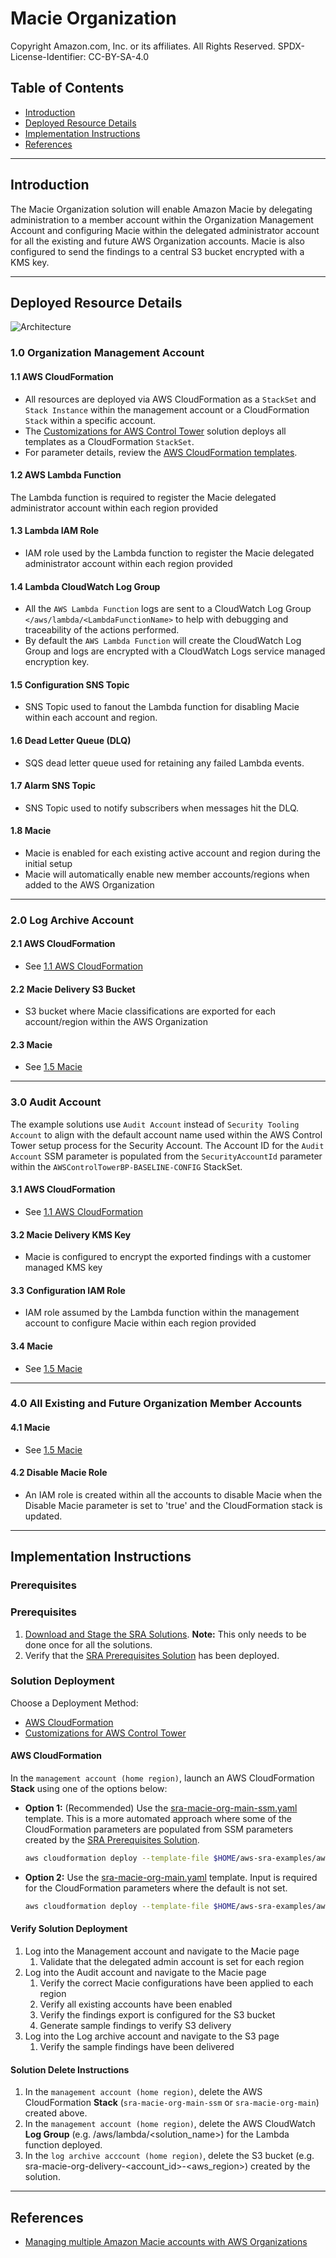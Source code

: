# Macie Organization<!-- omit in toc -->

Copyright Amazon.com, Inc. or its affiliates. All Rights Reserved. SPDX-License-Identifier: CC-BY-SA-4.0

## Table of Contents<!-- omit in toc -->

- [Introduction](#introduction)
- [Deployed Resource Details](#deployed-resource-details)
- [Implementation Instructions](#implementation-instructions)
- [References](#references)

---

## Introduction

The Macie Organization solution will enable Amazon Macie by delegating administration to a member account within the Organization Management Account and configuring Macie within the delegated administrator account for all the existing and future AWS
Organization accounts. Macie is also configured to send the findings to a central S3 bucket encrypted with a KMS key.

---

## Deployed Resource Details

![Architecture](./documentation/macie-org.png)

### 1.0 Organization Management Account<!-- omit in toc -->

#### 1.1 AWS CloudFormation<!-- omit in toc -->

- All resources are deployed via AWS CloudFormation as a `StackSet` and `Stack Instance` within the management account or a CloudFormation `Stack` within a specific account.
- The [Customizations for AWS Control Tower](https://aws.amazon.com/solutions/implementations/customizations-for-aws-control-tower/) solution deploys all templates as a CloudFormation `StackSet`.
- For parameter details, review the [AWS CloudFormation templates](templates/).

#### 1.2 AWS Lambda Function<!-- omit in toc -->

The Lambda function is required to register the Macie delegated administrator account within each region provided

#### 1.3 Lambda IAM Role<!-- omit in toc -->

- IAM role used by the Lambda function to register the Macie delegated administrator account within each region provided

#### 1.4 Lambda CloudWatch Log Group<!-- omit in toc -->

- All the `AWS Lambda Function` logs are sent to a CloudWatch Log Group `</aws/lambda/<LambdaFunctionName>` to help with debugging and traceability of the actions performed.
- By default the `AWS Lambda Function` will create the CloudWatch Log Group and logs are encrypted with a CloudWatch Logs service managed encryption key.

#### 1.5 Configuration SNS Topic<!-- omit in toc -->

- SNS Topic used to fanout the Lambda function for disabling Macie within each account and region.

#### 1.6 Dead Letter Queue (DLQ)<!-- omit in toc -->

- SQS dead letter queue used for retaining any failed Lambda events.

#### 1.7 Alarm SNS Topic<!-- omit in toc -->

- SNS Topic used to notify subscribers when messages hit the DLQ.

#### 1.8 Macie<!-- omit in toc -->

- Macie is enabled for each existing active account and region during the initial setup
- Macie will automatically enable new member accounts/regions when added to the AWS Organization

---

### 2.0 Log Archive Account<!-- omit in toc -->

#### 2.1 AWS CloudFormation<!-- omit in toc -->

- See [1.1 AWS CloudFormation](#11-aws-cloudformation)

#### 2.2 Macie Delivery S3 Bucket<!-- omit in toc -->

- S3 bucket where Macie classifications are exported for each account/region within the AWS Organization

#### 2.3 Macie<!-- omit in toc -->

- See [1.5 Macie](#15-macie)

---

### 3.0 Audit Account<!-- omit in toc -->

The example solutions use `Audit Account` instead of `Security Tooling Account` to align with the default account name used within the AWS Control Tower setup process for the Security Account. The Account ID for the `Audit Account` SSM parameter is
populated from the `SecurityAccountId` parameter within the `AWSControlTowerBP-BASELINE-CONFIG` StackSet.

#### 3.1 AWS CloudFormation<!-- omit in toc -->

- See [1.1 AWS CloudFormation](#11-aws-cloudformation)

#### 3.2 Macie Delivery KMS Key<!-- omit in toc -->

- Macie is configured to encrypt the exported findings with a customer managed KMS key

#### 3.3 Configuration IAM Role<!-- omit in toc -->

- IAM role assumed by the Lambda function within the management account to configure Macie within each region provided

#### 3.4 Macie<!-- omit in toc -->

- See [1.5 Macie](#15-macie)

---

### 4.0 All Existing and Future Organization Member Accounts<!-- omit in toc -->

#### 4.1 Macie<!-- omit in toc -->

- See [1.5 Macie](#15-macie)

#### 4.2 Disable Macie Role<!-- omit in toc -->

- An IAM role is created within all the accounts to disable Macie when the Disable Macie parameter is set to 'true' and the CloudFormation stack is updated.

---

## Implementation Instructions

### Prerequisites<!-- omit in toc -->

### Prerequisites<!-- omit in toc -->

1. [Download and Stage the SRA Solutions](../../../docs/DOWNLOAD-AND-STAGE-SOLUTIONS.md). **Note:** This only needs to be done once for all the solutions.
2. Verify that the [SRA Prerequisites Solution](../../common/common_prerequisites/) has been deployed.

### Solution Deployment<!-- omit in toc -->

Choose a Deployment Method:

- [AWS CloudFormation](#aws-cloudformation)
- [Customizations for AWS Control Tower](../../../docs/CFCT-DEPLOYMENT-INSTRUCTIONS.md)

#### AWS CloudFormation<!-- omit in toc -->

In the `management account (home region)`, launch an AWS CloudFormation **Stack** using one of the options below:

- **Option 1:** (Recommended) Use the [sra-macie-org-main-ssm.yaml](templates/sra-macie-org-main-ssm.yaml) template. This is a more automated approach where some of the CloudFormation parameters are populated from SSM parameters created by the
  [SRA Prerequisites Solution](../../common/common_prerequisites/).

  ```bash
  aws cloudformation deploy --template-file $HOME/aws-sra-examples/aws_sra_examples/solutions/macie/macie_org/templates/sra-macie-org-main-ssm.yaml --stack-name sra-macie-org-main-ssm --capabilities CAPABILITY_NAMED_IAM
  ```

- **Option 2:** Use the [sra-macie-org-main.yaml](templates/sra-macie-org-main.yaml) template. Input is required for the CloudFormation parameters where the default is not set.

  ```bash
  aws cloudformation deploy --template-file $HOME/aws-sra-examples/aws_sra_examples/solutions/macie/macie_org/templates/sra-macie-org-main.yaml --stack-name sra-macie-org-main --capabilities CAPABILITY_NAMED_IAM --parameter-overrides pAuditAccountId=<AUDIT_ACCOUNT_ID> pLogArchiveAccountId=<LOG_ARCHIVE_ACCOUNT_ID> pOrganizationId=<ORGANIZATION_ID> pRootOrganizationalUnitId=<ROOT_ORGANIZATIONAL_UNIT_ID> pSRAStagingS3BucketName=<SRA_STAGING_S3_BUCKET_NAME>
  ```

#### Verify Solution Deployment<!-- omit in toc -->

1. Log into the Management account and navigate to the Macie page
   1. Validate that the delegated admin account is set for each region
2. Log into the Audit account and navigate to the Macie page
   1. Verify the correct Macie configurations have been applied to each region
   2. Verify all existing accounts have been enabled
   3. Verify the findings export is configured for the S3 bucket
   4. Generate sample findings to verify S3 delivery
3. Log into the Log archive account and navigate to the S3 page
   1. Verify the sample findings have been delivered

#### Solution Delete Instructions<!-- omit in toc -->

1. In the `management account (home region)`, delete the AWS CloudFormation **Stack** (`sra-macie-org-main-ssm` or `sra-macie-org-main`) created above.
2. In the `management account (home region)`, delete the AWS CloudWatch **Log Group** (e.g. /aws/lambda/<solution_name>) for the Lambda function deployed.
3. In the `log archive acccount (home region)`, delete the S3 bucket (e.g. sra-macie-org-delivery-<account_id>-<aws_region>) created by the solution.

---

## References

- [Managing multiple Amazon Macie accounts with AWS Organizations](https://docs.aws.amazon.com/macie/latest/user/macie-organizations.html)
